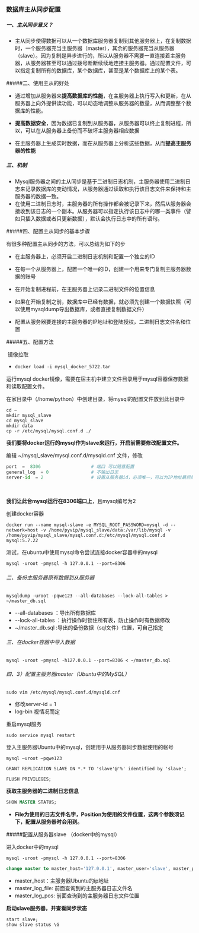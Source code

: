 ### 数据库主从同步配置

##### 一、主从同步意义？

+ 主从同步使得数据可以从一个数据库服务器复制到其他服务器上，在复制数据时，一个服务器充当主服务器（master），其余的服务器充当从服务器（slave）。因为复制是异步进行的，所以从服务器不需要一直连接着主服务器，从服务器甚至可以通过拨号断断续续地连接主服务器。通过配置文件，可以指定复制所有的数据库，某个数据库，甚至是某个数据库上的某个表。

#####二、使用主从的好处

+ 通过增加从服务器来**提高数据库的性能**，在主服务器上执行写入和更新，在从服务器上向外提供读功能，可以动态地调整从服务器的数量，从而调整整个数据库的性能。

+ **提高数据安全**，因为数据已复制到从服务器，从服务器可以终止复制进程，所以，可以在从服务器上备份而不破坏主服务器相应数据

+ 在主服务器上生成实时数据，而在从服务器上分析这些数据，从而**提高主服务器的性能**

##### 三、机制

+ Mysql服务器之间的主从同步是基于二进制日志机制，主服务器使用二进制日志来记录数据库的变动情况，从服务器通过读取和执行该日志文件来保持和主服务器的数据一致。
+ 在使用二进制日志时，主服务器的所有操作都会被记录下来，然后从服务器会接收到该日志的一个副本。从服务器可以指定执行该日志中的哪一类事件（譬如只插入数据或者只更新数据），默认会执行日志中的所有语句。

#####四、配置主从同步的基本步骤

有很多种配置主从同步的方法，可以总结为如下的步

+ 在主服务器上，必须开启二进制日志机制和配置一个独立的ID

+ 在每一个从服务器上，配置一个唯一的ID，创建一个用来专门复制主服务器数据的账号

+ 在开始复制进程前，在主服务器上记录二进制文件的位置信息

+ 如果在开始复制之前，数据库中已经有数据，就必须先创建一个数据快照（可以使用mysqldump导出数据库，或者直接复制数据文件）

+ 配置从服务器要连接的主服务器的IP地址和登陆授权，二进制日志文件名和位置



#####五、配置方法

​	镜像拉取

+ ```python
  docker load -i mysql_docker_5722.tar
  ```

  

运行mysql docker镜像，需要在宿主机中建立文件目录用于mysql容器保存数据和读取配置文件。

在家目录中（/home/python）中创建目录，将mysql的配置文件放到此目录中

```shell
cd ~
mkdir mysql_slave
cd mysql_slave
mkdir data
cp -r /etc/mysql/mysql.conf.d ./
```

**我们要将docker运行的mysql作为slave来运行，开启前需要修改配置文件。**

编辑 ~/mysql_slave/mysql.conf.d/mysqld.cnf 文件，修改

```python
port  =  8306					# 端口 可以随意配置
general_log  = 0				# 不输出日志
server-id  = 2					# 设置从服务器id，必须唯一，可以为IP地址最后尾段数字
```

​	

**我们让此台mysql运行在8306端口上**，且mysql编号为2

创建docker容器

```shell
docker run --name mysql-slave -e MYSQL_ROOT_PASSWORD=mysql -d --network=host -v /home/pyvip/mysql_slave/data:/var/lib/mysql -v /home/pyvip/mysql_slave/mysql.conf.d:/etc/mysql/mysql.conf.d  mysql:5.7.22
```



测试，在ubuntu中使用mysql命令尝试连接docker容器中的mysql

```shell
mysql -uroot -pmysql -h 127.0.0.1 --port=8306
```



###### 二、备份主服务器原有数据到从服务器

```shell
mysqldump -uroot -pqwe123 --all-databases --lock-all-tables > ~/master_db.sql
```

+ --all-databases ：导出所有数据库
+ --lock-all-tables ：执行操作时锁住所有表，防止操作时有数据修改
+ ~/master_db.sql :导出的备份数据（sql文件）位置，可自己指定



###### 三、在docker容器中导入数据

```shell
mysql -uroot -pmysql -h127.0.0.1 --port=8306 < ~/master_db.sql
```



###### 四、3）配置主服务器master（Ubuntu中的MySQL）

```shell
sudo vim /etc/mysql/mysql.conf.d/mysqld.cnf
```

+ 修改server-id = 1
+ log-bin 视情况而定

重启mysql服务

```shell
sudo service mysql restart
```



登入主服务器Ubuntu中的mysql，创建用于从服务器同步数据使用的帐号

```shell
mysql –uroot –pqwe123

GRANT REPLICATION SLAVE ON *.* TO 'slave'@'%' identified by 'slave';

FLUSH PRIVILEGES;
```



**获取主服务器的二进制日志信息**

```sql
SHOW MASTER STATUS;
```

+ **File为使用的日志文件名字，Position为使用的文件位置，这两个参数须记下，配置从服务器时会用到。**



#####配置从服务器slave （docker中的mysql）

进入docker中的mysql

```shell
mysql -uroot -pmysql -h 127.0.0.1 --port=8306

```

```sql
change master to master_host='127.0.0.1', master_user='slave', master_password='slave',master_log_file='mysql-bin.000006', master_log_pos=590;
```

- master_host：主服务器Ubuntu的ip地址
- master_log_file: 前面查询到的主服务器日志文件名
- master_log_pos: 前面查询到的主服务器日志文件位置



**启动slave服务器，并查看同步状态**

```shell
start slave;
show slave status \G
```